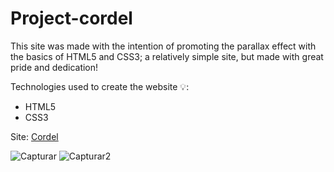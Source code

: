 # Project-cordel

This site was made with the intention of promoting the parallax effect with the basics of HTML5 and CSS3; a relatively simple site, but made with great pride and dedication!

Technologies used to create the website 💡:
- HTML5
- CSS3

Site:
<a href= "https://higor-emanuel-ribeiro.github.io/Cordel-project/" target="_blank">Cordel</a>

![Capturar](https://user-images.githubusercontent.com/108103167/203151684-72d742e6-143c-4672-9ab5-499ce28c3769.PNG)
![Capturar2](https://user-images.githubusercontent.com/108103167/203151692-4351f53b-c497-4de8-850e-d016489d681b.PNG)
